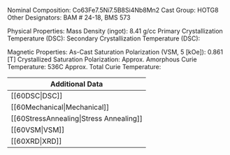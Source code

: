 Nominal Composition: Co63Fe7.5Ni7.5B8Si4Nb8Mn2
Cast Group: HOTG8
Other Designators: BAM # 24-18, BMS 573
 
Physical Properties:
Mass Density (ingot): 8.41 g/cc
 Primary Crystallization Temperature (DSC):
Secondary Crystallization Temperature (DSC):

Magnetic Properties:
As-Cast Saturation Polarization (VSM, 5 [kOe]): 0.861 [T]
Crystallized Saturation Polarization: 
Approx. Amorphous Curie Temperature: 536C
Approx. Total Curie Temperature: 

| Additional Data                         |
| --------------------------------------- |
| [[60DSC\|DSC]]                          |
| [[60Mechanical\|Mechanical]]            |
| [[60StressAnnealing\|Stress Annealing]] |
| [[60VSM\|VSM]]                          |
| [[60XRD\|XRD]]                          |
